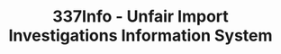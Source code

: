 ---
layout: default
bigquery: https://console.cloud.google.com/bigquery?p=patents-public-data&d=usitc_investigations&page=dataset&project=sheets-management-319211
citation: US International Trade Commission 337Info Unfair Import Investigations Information
  System
contributors: US International Trade Comission
cost: None
description: US International Trade Commission 337Info Unfair Import Investigations
  Information System contains data on investigations done under Section 337. Section
  337 declares the infringement of certain statutory intellectual property rights
  and other forms of unfair competition in import trade to be unlawful practices.
  Most Section 337 investigations involve allegations of patent or registered trademark
  infringement.
documentation: FAQ and tutorial available on the site
last_edit: Mon, 04 Apr 2022 19:10:40 GMT
location: https://pubapps2.usitc.gov/337external/
maintained_by: US International Trade Comission
schema_fields: '[''reportingRequirements'', ''finalIdOnViolationIssue'', ''investigationTermDate'',
  ''cafcAppeals'', ''copyrightNumbers'', ''id'', ''dateOfPublicationFrNotice'', ''complainant'',
  ''internalRemand'', ''investigationType'', ''invUnfairAct'', ''markmanHearing'',
  ''finalDetNoViolation'', ''title'', ''dateComplaintFiled'', ''teoProceedingInvolved'',
  ''finalIdOnViolationDue'', ''patentNumber'', ''docketNo'', ''startDateMarkmanHearing'',
  ''ouiiParticipation'', ''scheduledStartDateEvidHear'', ''teoReliefGranted'', ''actualEndDateEvidHear'',
  ''dateCreated'', ''issueDateOtherNonFinal'', ''endDateMarkmanHearing'', ''teoIdDueDate'',
  ''scheduledEndDateEvidHear'', ''currentActiveALJ'', ''publication_number'', ''gcAttorney'',
  ''teoIdIssueDate'', ''patentNumbers'', ''currentStatus'', ''ouiiAttorney'', ''investigationNo'',
  ''lastUpdated'', ''aljAssigned'', ''targetDate'', ''trademarkNumbers'', ''actualStartDateEvidHear'',
  ''finalDetViolation'', ''htsNumbers'', ''respondent'']'
shortname: unfair_import_investigations
tags:
- import
- legal
- trade
timeframe: 2008-2021 (prior to 2008 downloadable as a JSON file)
title: 337Info - Unfair Import Investigations Information System
uuid: 2721f5ec-e599-4890-9265-9706719fc71e
---